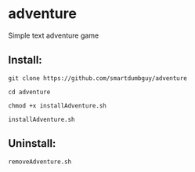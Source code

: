 # adventure
Simple text adventure game

## Install:

`git clone https://github.com/smartdumbguy/adventure`

`cd adventure`

`chmod +x installAdventure.sh`

`installAdventure.sh`

## Uninstall:

`removeAdventure.sh`
